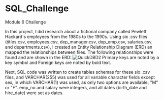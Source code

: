 # SQL_Challenge
Module 9 Challenge

In this project, I did research about a fictional company called Pewlett Hackard's employees from the 1980s to the 1990s.  Using six .csv files (titles.csv, employees.csv, dep_manager.csv, dep_emp.csv, salaries.csv, and departments.csv), I created an Entity Relationship Diagram (ERD) an mapped the relationships between files. The following relationships were found and are shown in the ERD:
![QuickDBD2](https://github.com/aliciahlavac/SQL_Challenge/assets/127240852/ea18771a-5796-4df6-8267-79f27af98ca2)
Primary keys are noted by a key symbol and Foreign keys are noted by bold text.

Next, SQL code was written to create tables schemas for these six .csv files, and VARCHAR(255) was used for all variable character fields except sex, in which VARCHAR(1) was used, as only two options are available, "M" or "F".  emp_no and salary were integers, and all dates (birth_date and hire_date) were set as dates.  
